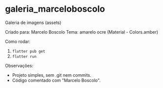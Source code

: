 # galeria_marceloboscolo
Galeria de imagens (assets)

Criado para: Marcelo Boscolo
Tema: amarelo ocre (Material - Colors.amber)

Como rodar:
1. `flutter pub get`
2. `flutter run`

Observações:
- Projeto simples, sem .git nem commits.
- Código comentado com "Marcelo Boscolo".

